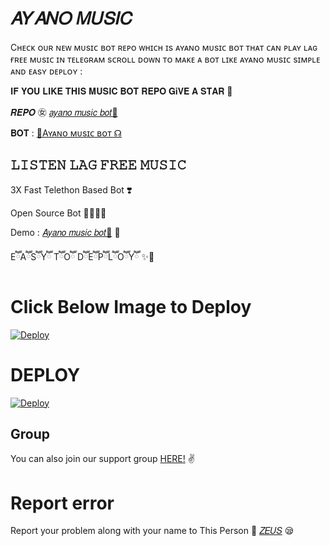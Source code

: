 # 𝐴𝑌𝐴𝑁𝑂 𝑀𝑈𝑆𝐼𝐶
 Cʜᴇᴄᴋ ᴏᴜʀ ɴᴇᴡ ᴍᴜsɪᴄ ʙᴏᴛ ʀᴇᴘᴏ 
ᴡʜɪᴄʜ ɪs ᴀʏᴀɴᴏ ᴍᴜsɪᴄ ʙᴏᴛ ᴛʜᴀᴛ ᴄᴀɴ ᴘʟᴀʏ
 ʟᴀɢ ғʀᴇᴇ ᴍᴜsɪᴄ ɪɴ ᴛᴇʟᴇɢʀᴀᴍ sᴄʀᴏʟʟ ᴅᴏᴡɴ ᴛᴏ ᴍᴀᴋᴇ ᴀ ʙᴏᴛ ʟɪᴋᴇ ᴀʏᴀɴᴏ ᴍᴜsɪᴄ sɪᴍᴘʟᴇ ᴀɴᴅ ᴇᴀsʏ ᴅᴇᴘʟᴏʏ :

𝐈𝐅 𝐘𝐎𝐔 𝐋𝐈𝐊𝐄 𝐓𝐇𝐈𝐒 𝐌𝐔𝐒𝐈𝐂 𝐁𝐎𝐓 𝐑𝐄𝐏𝐎 𝐆𝐢𝐕𝐄 𝐀 𝐒𝐓𝐀𝐑 🌟


𝑹𝑬𝑷𝑶 ㊛ [𝑎𝑦𝑎𝑛𝑜 𝑚𝑢𝑠𝑖𝑐 𝑏𝑜𝑡🦋](https://GitHub.Com/zeusop5/Ayano-Music)

𝐁𝐎𝐓  : [💜Aʏᴀɴᴏ ᴍᴜsɪᴄ ʙᴏᴛ ☊](https://t.me/Ayano_Music_bot)

## 𝙻𝙸𝚂𝚃𝙴𝙽 𝙻𝙰𝙶 𝙵𝚁𝙴𝙴 𝙼𝚄𝚂𝙸𝙲
3X Fast Telethon Based Bot ❣️

Open Source Bot 👨🏻‍💻💫

Demo : [𝐴𝑦𝑎𝑛𝑜 𝑚𝑢𝑠𝑖𝑐 𝑏𝑜𝑡💜](https://t.me/Ayano_Music_bot) 🍂

EཽAཽSཽYཽ TཽOཽ DཽEཽPཽLཽOཽYཽ ✨🥀

# Click Below Image to Deploy
[![Deploy](https://telegra.ph/file/33b492308575ab527216f.jpg)](https://heroku.com/deploy?template=https://github.com/zeusop5/Ayano-music)


# DEPLOY
[![Deploy](https://www.herokucdn.com/deploy/button.svg)](https://heroku.com/deploy?template=https://github.com/zeusop5/Ayano-music)

## Group
You can also join our support group [HERE!](https://t.me/) ✌️

# Report error
Report your problem along with your name to This Person 📲 [𝑍𝐸𝑈𝑆](https://t.me/itz_unknown_person) 😪



